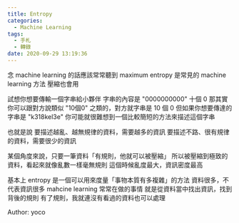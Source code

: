 ```yaml
---
title: Entropy
categories:
  - Machine Learning
tags:
  - 手札
  - 轉錄
date: 2020-09-29 13:19:36
---
```

念 machine learning 的話應該常常聽到
maximum entropy 是常見的 machine learning 方法
壓縮也會用

試想你想要傳輸一個字串給小夥伴
字串的內容是 "0000000000" 十個 0
那其實你可以跟對方說類似 "10個0" 之類的，對方就字串是 10 個 0
但如果你想要傳達的字串是 "k318kel3e"
你可能就很難想到一個比較簡短的方法來描述這個字串

也就是說
要描述越亂、越無規律的資料，需要越多的資訊
要描述不路、很有規律的資料，需要很少的資訊

某個角度來說，只要一筆資料「有規則，他就可以被壓縮」
所以被壓縮到極致的資料，看起來就像亂數一樣毫無規則
這個時候亂度最大，資訊密度最高

基本上 entropy 是一個可以用來度量「事物本質有多複雜」的方法
資料很多，不代表資訊很多
mahcine learning 常常在做的事情
就是從資料當中找出資訊，找到背後的規則
有了規則，我就連沒有看過的資料也可以處理

Author: yoco
